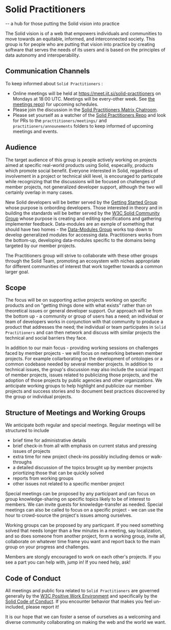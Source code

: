 # Solid Practitioners

-- a hub for those putting the Solid vision into practice

The Solid vision is of a web that empowers individuals and communities to move towards an equitable, informed, and interconnected society.  This group is for people who are putting that vision into practice by creating software that serves the needs of its users and is based on the principles of data autonomy and interoperability.

## Communication Channels

To keep informed about `Solid Practitioners` :
* Online meetings will be held at https://meet.jit.si/solid-practitioners on Mondays at 18:00 UTC.  Meetings will be every-other week. See [the meetings repo](https://github.com/solid-contrib/practitioners/tree/main/meetings)) for upcoming schedules.
* Please join the discussion in the [Solid Practitioners Matrix Chatroom](https://matrix.to/#/#solid-practitioners:matrix.org).
* Please set yourself as a watcher of the [Solid Practitioners Repo](https://github.com/solid-contrib/practitioners) and look for PRs to the `practtitioners/meetings/` and `practitioners/announements` folders to keep informed of upcoming meetings and events.

## Audience

The target audience of this group is people actively working on projects aimed at specific real-world products using Solid, especailly, products which promote social benefit.  Everyone interested in Solid, regardless of involvement in a project or technical skill level, is encouraged to particpate while recognizing  that the discussions will be focused on challenges of member projects, not generalized developer support, although the two will certainly overlap in many cases.

New Solid developers will be better served by the [Getting Started Group](https://github.com/solid-contrib/getting-started) whose purpose is onbording developers.  Those interested in theory and in building the standards will be better served by the [W3C Solid Community Group](https://www.w3.org/community/solid/) whose purpose is creating and editing specifications and gathering implementer feedback. Data-modules are an exmple of something that should have two homes - the [Data-Modules Group](https://github.com/solid-contrib/data-modules) works top down to develop generalized modules for accessing data.  Practitioners works from the bottom-up, developing data-modules specific to the domains being targeted by our member projects. 

The Practitioners group will strive to collaborate with these other groups through the Solid Team, promoting an ecosystem with niches appropriate for different communities of interest that work together towards a common larger goal.

## Scope

The focus will be on supporting active projects working on specific products and on "getting things done with what exists" rather than on theoretical issues or general developer support. Our approach will be from the bottom up - a community or group of users has a need; an individual or team of developers works in conjunction with that community to produce a product that addresses the need;  the individual or team participates in `Solid Practitioners` and can then network and discuss with similar projects the technical and social barriers they face.  

In addition to our main focus - providing working sessions on challenges faced by member projects - we will focus on networking between member projects. For example collarborating on the development of ontologies or a common codebase needed by several member projects. In addition to technical issues, the group's discussion may also include the social impact of member projects, issues related to publicizing those projects, and the adoption of those projects by public agencies and other organizations.  We anticipate working groups to help highlight and publicize our member projects and success stories and to document best practices discovered by the group or individual projects.  

## Structure of Meetings and Working Groups

We anticipate both regular and special meetings.  Regular meetings will be structured  to include

  * brief time for administrative details
  * brief check-in from all with emphasis on current status and pressing issues of projects
  * extra time for new project check-ins possibly including demos or walk-throughs
  * a detailed discussion of the topics brought up by member projects priortizing those that can be quickly solved
  * reports from working groups
  * other issues not related to a specific member project

Special meetings can be proposed by any participant and can focus on group knowledge-sharing on specific topics likely to be of interest to members.  We can invite guests for knowledge-transfer as needed.  Special meetings can also be called to focus on a specific project - we can use the hour to crowd-source the project's issues among ourselves.

Working groups can be proposed by any particpant.  If you need something solved that needs longer than a few minutes in a meeting, say localization, and so does someone from another project, form a working group, invite all, collaborate on whatever time frame you want and report back to the main group on your progress and challenges.

Members are stongly encouraged to work on each other's projects.  If you see a part you can help with, jump in!  If you need help, ask!

## Code of Conduct

All meetings and public fora related to `Solid Practitioners` are governed generally by the [W3C Positive Work Environment](https://www.w3.org/Consortium/cepc/) and specifically by the [Solid Code of Conduct](https://github.com/solid/process/blob/main/code-of-conduct.md).  If you encounter behavior that makes you feel un-included, please report it! 

It is our hope that we can foster a sense of ourselves as a welcoming and diverse community collaborating on making the web and the world we want.
